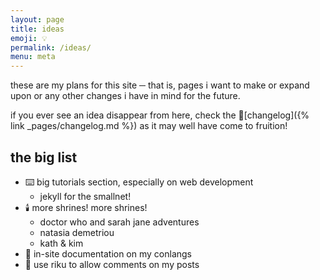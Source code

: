 ```yaml
---
layout: page
title: ideas
emoji: 💡
permalink: /ideas/
menu: meta
---
```

these are my plans for this site ─ that is, pages i want to make or expand upon or any other changes i have in mind for the future.

if you ever see an idea disappear from here, check the 📜[changelog]({% link _pages/changelog.md %}) as it may well have come to fruition!

## the big list

* ⌨️ big tutorials section, especially on web development
    * jekyll for the smallnet!
* 🕯️ more shrines! more shrines!
    * doctor who and sarah jane adventures
    * natasia demetriou
    * kath & kim
* 🦜 in-site documentation on my conlangs
* 💬 use riku to allow comments on my posts